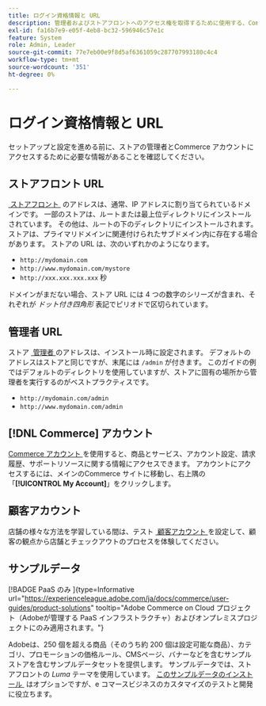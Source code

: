 ```yaml
---
title: ログイン資格情報と URL
description: 管理者およびストアフロントへのアクセス権を取得するために使用する、Commerceの URL とアカウント資格情報について説明します。
exl-id: fa16b7e9-e05f-4eb8-bc32-596946c57e1c
feature: System
role: Admin, Leader
source-git-commit: 77e7eb00e9f8d5af6361059c287707993180c4c4
workflow-type: tm+mt
source-wordcount: '351'
ht-degree: 0%

---
```


# ログイン資格情報と URL

セットアップと設定を進める前に、ストアの管理者とCommerce アカウントにアクセスするために必要な情報があることを確認してください。

## ストアフロント URL

[&#x200B; ストアフロント &#x200B;](storefront.md) のアドレスは、通常、IP アドレスに割り当てられているドメインです。 一部のストアは、ルートまたは最上位ディレクトリにインストールされています。 その他は、ルートの下のディレクトリにインストールされます。 ストアは、プライマリドメインに関連付けられたサブドメイン内に存在する場合があります。 ストアの URL は、次のいずれかのようになります。

- `http://mydomain.com`
- `http://www.mydomain.com/mystore`
- `http://xxx.xxx.xxx.xxx` 秒

ドメインがまだない場合、ストア URL には 4 つの数字のシリーズが含まれ、それぞれが _ドット付き四角形_ 表記でピリオドで区切られています。

## 管理者 URL

ストア [&#x200B; 管理者 &#x200B;](admin.md) のアドレスは、インストール時に設定されます。 デフォルトのアドレスはストアと同じですが、末尾には `/admin` が付きます。 このガイドの例ではデフォルトのディレクトリを使用していますが、ストアに固有の場所から管理者を実行するのがベストプラクティスです。

- `http://mydomain.com/admin`
- `http://www.mydomain.com/admin`

## [!DNL Commerce] アカウント

[Commerce アカウント &#x200B;](commerce-account-create.md) を使用すると、商品とサービス、アカウント設定、請求履歴、サポートリソースに関する情報にアクセスできます。 アカウントにアクセスするには、メインのCommerce サイトに移動し、右上隅の「**[!UICONTROL My Account]**」をクリックします。

## 顧客アカウント

店舗の様々な方法を学習している間は、テスト [&#x200B; 顧客アカウント &#x200B;](../customers/account-dashboard.md) を設定して、顧客の観点から店舗とチェックアウトのプロセスを体験してください。

## サンプルデータ

[!BADGE PaaS のみ &#x200B;]{type=Informative url="https://experienceleague.adobe.com/ja/docs/commerce/user-guides/product-solutions" tooltip="Adobe Commerce on Cloud プロジェクト（Adobeが管理する PaaS インフラストラクチャ）およびオンプレミスプロジェクトにのみ適用されます。"}

Adobeは、250 個を超える商品（そのうち約 200 個は設定可能な商品）、カテゴリ、プロモーションの価格ルール、CMSページ、バナーなどを含むサンプルストアを含むサンプルデータセットを提供します。 サンプルデータでは、ストアフロントの _Luma_ テーマを使用しています。 [&#x200B; このサンプルデータのインストール &#x200B;](https://experienceleague.adobe.com/docs/commerce-operations/installation-guide/next-steps/sample-data/overview.html?lang=ja) はオプションですが、e コマースビジネスのカスタマイズのテストと開発に役立ちます。
